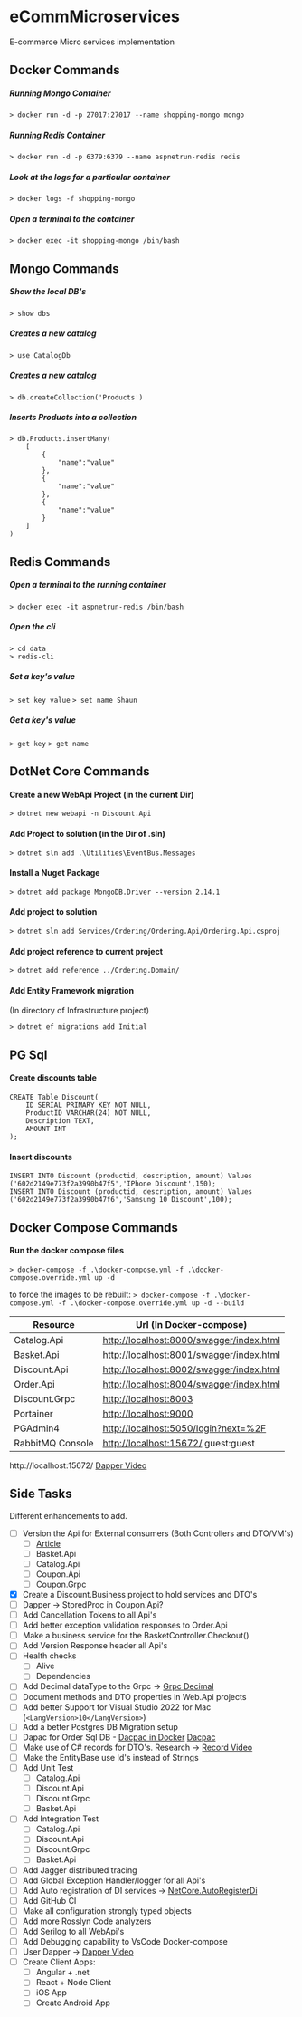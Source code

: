 # eCommMicroservices

E-commerce Micro services implementation

## Docker Commands

##### Running Mongo Container

`> docker run -d -p 27017:27017 --name shopping-mongo mongo`

##### Running Redis Container

`> docker run -d -p 6379:6379 --name aspnetrun-redis redis`

##### Look at the logs for a particular container

`> docker logs -f shopping-mongo`

##### Open a terminal to the container

`> docker exec -it shopping-mongo /bin/bash`

## Mongo Commands

##### Show the local DB's

`> show dbs`

##### Creates a new catalog

`> use CatalogDb`

##### Creates a new catalog

`> db.createCollection('Products')`

##### Inserts Products into a collection

```
> db.Products.insertMany(
    [
        {
            "name":"value"
        },
        {
            "name":"value"
        },
        {
            "name":"value"
        }
    ]
)
```

## Redis Commands

##### Open a terminal to the running container

`> docker exec -it aspnetrun-redis /bin/bash`

##### Open the cli

```
> cd data
> redis-cli
```

##### Set a key's value

`> set key value`
`> set name Shaun`

##### Get a key's value

`> get key`
`> get name`

## DotNet Core Commands

#### Create a new WebApi Project (in the current Dir)

`> dotnet new webapi -n Discount.Api`

#### Add Project to solution (in the Dir of .sln)

`> dotnet sln add .\Utilities\EventBus.Messages`

#### Install a Nuget Package

`> dotnet add package MongoDB.Driver --version 2.14.1`

#### Add project to solution

`> dotnet sln add Services/Ordering/Ordering.Api/Ordering.Api.csproj`

#### Add project reference to current project

`> dotnet add reference ../Ordering.Domain/`

#### Add Entity Framework migration

(In directory of Infrastructure project)

`> dotnet ef migrations add Initial`

## PG Sql

#### Create discounts table

```
CREATE Table Discount(
	ID SERIAL PRIMARY KEY NOT NULL,
	ProductID VARCHAR(24) NOT NULL,
	Description TEXT,
	AMOUNT INT
);
```

#### Insert discounts

```
INSERT INTO Discount (productid, description, amount) Values ('602d2149e773f2a3990b47f5','IPhone Discount',150);
INSERT INTO Discount (productid, description, amount) Values ('602d2149e773f2a3990b47f6','Samsung 10 Discount',100);
```

## Docker Compose Commands

#### Run the docker compose files

`> docker-compose -f .\docker-compose.yml -f .\docker-compose.override.yml up -d`

to force the images to be rebuilt:
`> docker-compose -f .\docker-compose.yml -f .\docker-compose.override.yml up -d --build`

| Resource      | Url (In Docker-compose)                                                              |
| ------------- | ------------------------------------------------------------------------------------ |
| Catalog.Api   | [http://localhost:8000/swagger/index.html](http://localhost:8000/swagger/index.html) |
| Basket.Api    | [http://localhost:8001/swagger/index.html](http://localhost:8001/swagger/index.html) |
| Discount.Api  | [http://localhost:8002/swagger/index.html](http://localhost:8002/swagger/index.html) |
| Order.Api     | [http://localhost:8004/swagger/index.html](http://localhost:8004/swagger/index.html) |
| Discount.Grpc | [http://localhost:8003](http://localhost:8003)                                       |
| Portainer     | [http://localhost:9000](http://localhost:9000)                                       |
| PGAdmin4      | [http://localhost:5050/login?next=%2F](http://localhost:5050/login?next=%2F)         |
| RabbitMQ Console      | [http://localhost:15672/](http://localhost:15672/)       guest:guest  |


http://localhost:15672/
[Dapper Video](https://www.youtube.com/watch?v=dwMFg6uxQ0I)

## Side Tasks

Different enhancements to add.

- [ ] Version the Api for External consumers (Both Controllers and DTO/VM's)
  - [ ] [Article](https://referbruv.com/blog/posts/integrating-aspnet-core-api-versions-with-swagger-ui)
  - [ ] Basket.Api
  - [ ] Catalog.Api
  - [ ] Coupon.Api
  - [ ] Coupon.Grpc
- [x] Create a Discount.Business project to hold services and DTO's
- [ ] Dapper -> StoredProc in Coupon.Api?
- [ ] Add Cancellation Tokens to all Api's
- [ ] Add better exception validation responses to Order.Api
- [ ] Make a business service for the BasketController.Checkout()
- [ ] Add Version Response header all Api's
- [ ] Health checks
  - [ ] Alive
  - [ ] Dependencies
- [ ] Add Decimal dataType to the Grpc -> [Grpc Decimal](https://itnext.io/net-decimal-datatype-in-grpc-51c2ddb1c153)
- [ ] Document methods and DTO properties in Web.Api projects
- [ ] Add better Support for Visual Studio 2022 for Mac (`<LangVersion>10</LangVersion>`)
- [ ] Add a better Postgres DB Migration setup
- [ ] Dapac for Order Sql DB - [Dacpac in Docker](https://www.atmosera.com/blog/devops-sql-server-dacpac-docker/) [Dacpac](https://docs.microsoft.com/en-us/sql/azure-data-studio/extensions/sql-database-project-extension?view=sql-server-ver15)
- [ ] Make use of C# records for DTO's. Research -> [Record Video](https://www.youtube.com/watch?v=9Byvwa9yF-I)
- [ ] Make the EntityBase use Id's instead of Strings
- [ ] Add Unit Test
  - [ ] Catalog.Api
  - [ ] Discount.Api
  - [ ] Discount.Grpc
  - [ ] Basket.Api
- [ ] Add Integration Test
  - [ ] Catalog.Api
  - [ ] Discount.Api
  - [ ] Discount.Grpc
  - [ ] Basket.Api
- [ ] Add Jagger distributed tracing
- [ ] Add Global Exception Handler/logger for all Api's
- [ ] Add Auto registration of DI services -> [NetCore.AutoRegisterDi](https://www.thereformedprogrammer.net/asp-net-core-fast-and-automatic-dependency-injection-setup/)
- [ ] Add GitHub CI
- [ ] Make all configuration strongly typed objects
- [ ] Add more Rosslyn Code analyzers
- [ ] Add Serilog to all WebApi's
- [ ] Add Debugging capability to VsCode Docker-compose
- [ ] User Dapper -> [Dapper Video](https://www.youtube.com/watch?v=dwMFg6uxQ0I)
- [ ] Create Client Apps:
  - [ ] Angular + .net
  - [ ] React + Node Client
  - [ ] iOS App
  - [ ] Create Android App
